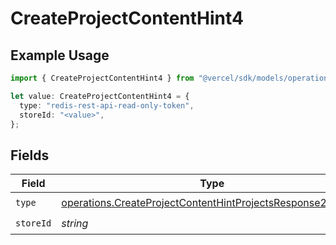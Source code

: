 # CreateProjectContentHint4

## Example Usage

```typescript
import { CreateProjectContentHint4 } from "@vercel/sdk/models/operations/createproject.js";

let value: CreateProjectContentHint4 = {
  type: "redis-rest-api-read-only-token",
  storeId: "<value>",
};
```

## Fields

| Field                                                                                                                                    | Type                                                                                                                                     | Required                                                                                                                                 | Description                                                                                                                              |
| ---------------------------------------------------------------------------------------------------------------------------------------- | ---------------------------------------------------------------------------------------------------------------------------------------- | ---------------------------------------------------------------------------------------------------------------------------------------- | ---------------------------------------------------------------------------------------------------------------------------------------- |
| `type`                                                                                                                                   | [operations.CreateProjectContentHintProjectsResponse200Type](../../models/operations/createprojectcontenthintprojectsresponse200type.md) | :heavy_check_mark:                                                                                                                       | N/A                                                                                                                                      |
| `storeId`                                                                                                                                | *string*                                                                                                                                 | :heavy_check_mark:                                                                                                                       | N/A                                                                                                                                      |
